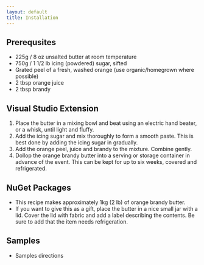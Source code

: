 ```yaml
---
layout: default
title: Installation
---
```


## Prerequsites

* 225g / 8 oz unsalted butter at room temperature
* 750g / 1 1/2 lb icing (powdered) sugar, sifted
* Grated peel of a fresh, washed orange (use organic/homegrown where possible)
* 2 tbsp orange juice
* 2 tbsp brandy

## Visual Studio Extension

1. Place the butter in a mixing bowl and beat using an electric hand beater, or a whisk, until light and fluffy.
2. Add the icing sugar and mix thoroughly to form a smooth paste. This is best done by adding the icing sugar in gradually.
3. Add the orange peel, juice and brandy to the mixture. Combine gently.
4. Dollop the orange brandy butter into a serving or storage container in advance of the event. This can be kept for up to six weeks, covered and refrigerated.

## NuGet Packages

* This recipe makes approximately 1kg (2 lb) of orange brandy butter.
* If you want to give this as a gift, place the butter in a nice small jar with a lid. Cover the lid with fabric and add a label describing the contents. Be sure to add that the item needs refrigeration.

## Samples
* Samples directions
